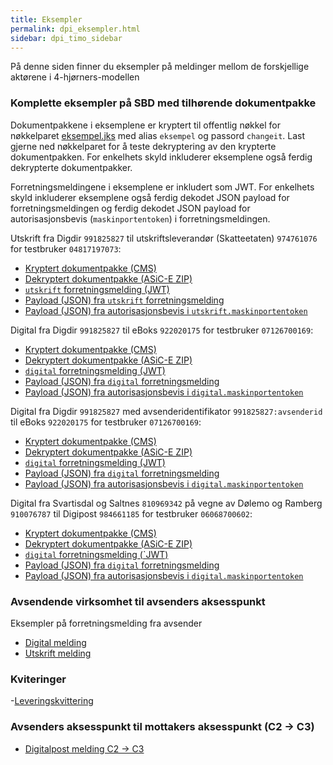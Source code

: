 ```yaml
---
title: Eksempler
permalink: dpi_eksempler.html
sidebar: dpi_timo_sidebar
---
```


<!-- ![](/images/dpi/underarbeide.png) -->

På denne siden finner du eksempler på meldinger mellom de forskjellige aktørene i 4-hjørners-modellen

### Komplette eksempler på SBD med tilhørende dokumentpakke

Dokumentpakkene i eksemplene er kryptert til offentlig nøkkel for nøkkelparet [eksempel.jks](resources/begrep/sikkerDigitalPost/nyinf/eksempler/komplette/eksempel.jks)
med alias `eksempel` og passord `changeit`. Last gjerne ned nøkkelparet for å teste dekryptering av den krypterte
dokumentpakken. For enkelhets skyld inkluderer eksemplene også ferdig dekrypterte dokumentpakker.

Forretningsmeldingene i eksemplene er inkludert som JWT. For enkelhets skyld inkluderer eksemplene også ferdig dekodet
JSON payload for forretningsmeldingen og ferdig dekodet JSON payload for autorisasjonsbevis (`maskinportentoken`)
i forretningsmeldingen.

Utskrift fra Digdir `991825827` til utskriftsleverandør (Skatteetaten) `974761076` for testbruker `04817197073`:

- [Kryptert dokumentpakke (CMS)](resources/begrep/sikkerDigitalPost/nyinf/eksempler/komplette/utskrift-dokumentpakke.cms)
- [Dekryptert dokumentpakke (ASiC-E ZIP)](resources/begrep/sikkerDigitalPost/nyinf/eksempler/komplette/utskrift-dokumentpakke.zip)
- [`utskrift` forretningsmelding (JWT)](resources/begrep/sikkerDigitalPost/nyinf/eksempler/komplette/utskrift-forretningsmelding.jwt)
- [Payload (JSON) fra `utskrift` forretningsmelding](resources/begrep/sikkerDigitalPost/nyinf/eksempler/komplette/utskrift-forretningsmelding.json)
- [Payload (JSON) fra autorisasjonsbevis i `utskrift.maskinportentoken`](resources/begrep/sikkerDigitalPost/nyinf/eksempler/komplette/utskrift-forretningsmelding-autorisasjonsbevis.json)

Digital fra Digdir `991825827` til eBoks `922020175` for testbruker `07126700169`:

- [Kryptert dokumentpakke (CMS)](resources/begrep/sikkerDigitalPost/nyinf/eksempler/komplette/digital-dokumentpakke.cms)
- [Dekryptert dokumentpakke (ASiC-E ZIP)](resources/begrep/sikkerDigitalPost/nyinf/eksempler/komplette/digital-dokumentpakke.zip)
- [`digital` forretningsmelding (JWT)](resources/begrep/sikkerDigitalPost/nyinf/eksempler/komplette/digital-forretningsmelding.jwt)
- [Payload (JSON) fra `digital` forretningsmelding](resources/begrep/sikkerDigitalPost/nyinf/eksempler/komplette/digital-forretningsmelding.json)
- [Payload (JSON) fra autorisasjonsbevis i `digital.maskinportentoken`](resources/begrep/sikkerDigitalPost/nyinf/eksempler/komplette/digital-forretningsmelding-autorisasjonsbevis.json)

Digital fra Digdir `991825827` med avsenderidentifikator `991825827:avsenderid` til eBoks `922020175` for testbruker
`07126700169`:

- [Kryptert dokumentpakke (CMS)](resources/begrep/sikkerDigitalPost/nyinf/eksempler/komplette/digital-avsenderidentifikator-dokumentpakke.cms)
- [Dekryptert dokumentpakke (ASiC-E ZIP)](resources/begrep/sikkerDigitalPost/nyinf/eksempler/komplette/digital-avsenderidentifikator-dokumentpakke.zip)
- [`digital` forretningsmelding (JWT)](resources/begrep/sikkerDigitalPost/nyinf/eksempler/komplette/digital-avsenderidentifikator-forretningsmelding.jwt)
- [Payload (JSON) fra `digital` forretningsmelding](resources/begrep/sikkerDigitalPost/nyinf/eksempler/komplette/digital-avsenderidentifikator-forretningsmelding.json)
- [Payload (JSON) fra autorisasjonsbevis i `digital.maskinportentoken`](resources/begrep/sikkerDigitalPost/nyinf/eksempler/komplette/digital-avsenderidentifikator-forretningsmelding-autorisasjonsbevis.json)

Digital fra Svartisdal og Saltnes `810969342` på vegne av Dølemo og Ramberg `910076787` til Digipost `984661185` for
testbruker `06068700602`:

- [Kryptert dokumentpakke (CMS)](resources/begrep/sikkerDigitalPost/nyinf/eksempler/komplette/digital-pa-vegne-av-dokumentpakke.cms)
- [Dekryptert dokumentpakke (ASiC-E ZIP)](resources/begrep/sikkerDigitalPost/nyinf/eksempler/komplette/digital-pa-vegne-av-dokumentpakke.zip)
- [`digital` forretningsmelding (`JWT)](resources/begrep/sikkerDigitalPost/nyinf/eksempler/komplette/digital-pa-vegne-av-forretningsmelding.jwt)
- [Payload (JSON) fra `digital` forretningsmelding](resources/begrep/sikkerDigitalPost/nyinf/eksempler/komplette/digital-pa-vegne-av-forretningsmelding.json)
- [Payload (JSON) fra autorisasjonsbevis i `digital.maskinportentoken`](resources/begrep/sikkerDigitalPost/nyinf/eksempler/komplette/digital-pa-vegne-av-forretningsmelding-autorisasjonsbevis.json)


### Avsendende virksomhet til avsenders aksesspunkt
Eksempler på forretningsmelding fra avsender

- [Digital melding](resources/begrep/sikkerDigitalPost/nyinf/eksempler/innbyggerpost_dpi_digital_1_0.json)
- [Utskrift melding](resources/begrep/sikkerDigitalPost/nyinf/eksempler/innbyggerpost_dpi_utskrift_1_0.json)

### Kviteringer

-[Leveringskvittering](resources/begrep/sikkerDigitalPost/nyinf/eksempler/innbyggerpost_dpi_lerveringskvittering_1_0.json)

### Avsenders aksesspunkt til mottakers aksesspunkt (C2 -> C3)
- [Digitalpost melding C2 -> C3](resources/begrep/sikkerDigitalPost/nyinf/eksempler/digitalpost_c2_c3.xml)
